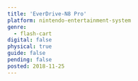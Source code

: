 ```yaml
---
title: 'EverDrive-N8 Pro'
platform: nintendo-entertainment-system
genre:
  - flash-cart
digital: false
physical: true
guide: false
pending: false
posted: 2018-11-25
---
```

